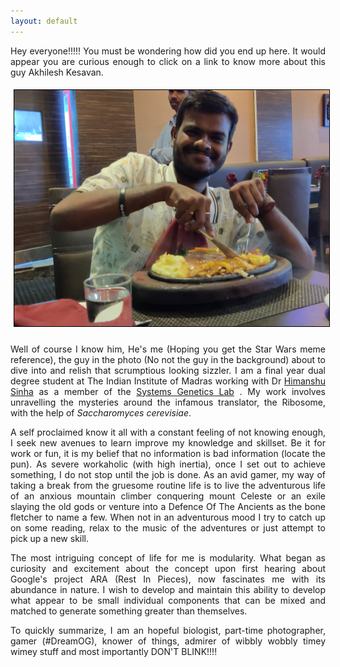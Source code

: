 ```yaml
---
layout: default
---
```


<p style="text-align: justify">
Hey everyone!!!!! You must be wondering how did you end up here. It would appear you are curious enough to click on a link to know more about this guy Akhilesh Kesavan.
</p>

<style>
  .act_image {max-width: #{$content-width / 2}; max-height: 500px; border:  1px solid black; margin: 5px 10px 10px 5px}
</style>
<center>
  <img class='act_image' src="/assets/Selfie.jpeg" alt="Me">
</center>

<p style="text-align: justify">
Well of course I know him, He's me (Hoping you get the Star Wars meme reference), the guy in the photo (No not the guy in the background) about to dive into and relish that scrumptious looking sizzler. I am a final year dual degree student at The Indian Institute of Madras working with Dr <a href="https://home.iitm.ac.in/sinha/people/himanshu_sinha.html">Himanshu Sinha</a>  as a member of the <a href="https://home.iitm.ac.in/sinha/index.html">Systems Genetics Lab</a> . My work involves unravelling
the mysteries around the infamous translator, the Ribosome, with the help of <em>Saccharomyces cerevisiae</em>.
</p>

<p style="text-align: justify">
A self proclaimed know it all with a constant feeling of not knowing enough, I seek new avenues to learn improve my knowledge and skillset. Be it for work or fun, it is my belief that no information is bad information (locate the pun). As severe workaholic (with high inertia), once I set out to achieve something, I do not stop until the job is done. As an avid gamer, my way of taking a break from the gruesome routine life is to live the adventurous life of an anxious mountain climber conquering mount Celeste or an exile slaying the old gods or venture into a Defence Of The Ancients as the bone fletcher to name a few. When not in an adventurous mood I try to catch up on some reading, relax to the music of the adventures or just attempt to pick up a new skill.
</p>

<p style="text-align: justify">
The most intriguing concept of life for me is modularity. What began as curiosity and excitement about the concept upon first hearing about Google's project ARA (Rest In Pieces), now fascinates me with its abundance in nature. I wish to develop and maintain this ability to develop what appear to be small individual components that can be mixed and matched to generate something greater than themselves.
</p>

<p style="text-align: justify">
To quickly summarize, I am an hopeful biologist, part-time photographer, gamer (#DreamOG), knower of things, admirer of wibbly wobbly timey wimey stuff and most importantly DON'T BLINK!!!!
</p>
